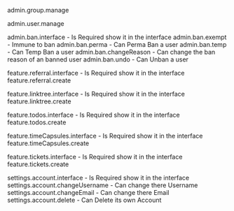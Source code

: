 admin.group.manage

admin.user.manage

admin.ban.interface - Is Required show it in the interface
admin.ban.exempt - Immune to ban
admin.ban.perma - Can Perma Ban a user
admin.ban.temp - Can Temp Ban a user
admin.ban.changeReason - Can change the ban reason of an banned user
admin.ban.undo - Can Unban a user

feature.referral.interface - Is Required show it in the interface
feature.referral.create

feature.linktree.interface - Is Required show it in the interface
feature.linktree.create

feature.todos.interface - Is Required show it in the interface
feature.todos.create

feature.timeCapsules.interface - Is Required show it in the interface
feature.timeCapsules.create

feature.tickets.interface - Is Required show it in the interface
feature.tickets.create

settings.account.interface - Is Required show it in the interface
settings.account.changeUsername - Can change there Username
settings.account.changeEmail - Can change there Email
settings.account.delete - Can Delete its own Account
